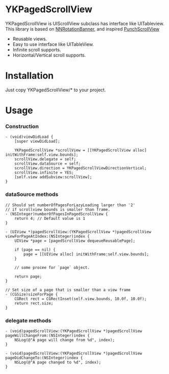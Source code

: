 YKPagedScrollView
=================

YKPagedScrollView is UIScrollView subclass has interface like UITableview. This library is based on [NNRotationBanner](https://github.com/naonya3/NNRotationBanner), and inspired [PunchScrollView](https://github.com/tapwork/PunchScrollView)

- Reusable views.
- Easy to use interface like UITableView.
- Infinite scroll supports.
- Horizontal/Vertical scroll supports.

Installation
=================

Just copy YKPagedScrollView/* to your project.

Usage
=================

### Construction

```
- (void)viewDidLoad {
    [super viewDidLoad];

    YKPagedScrollView *scrollView = [[YKPagedScrollView alloc] initWithFrame:self.view.bounds];
    scrollView.delegate = self;
    scrollView.dataSource = self;
    scrollView.direction = YKPagedScrollViewDirectionVertical;
    scrollView.infinite = YES;
    [self.view addSubview:scrollView];
}
```

### dataSource methods

```
// Should set numberOfPagesForLazyLoading larger than '2'
// if scrollview bounds is smaller than frame.
- (NSInteger)numberOfPagesInPagedScrollView {
    return 4; // Default value is 1
}

- (UIView *)pagedScrollView:(YKPagedScrollView *)pagedScrollView viewForPageAtIndex:(NSInteger)index {
    UIView *page = [pagedScrollView dequeueReusablePage];
    
    if (page == nil) {
        page = [[UIView alloc] initWithFrame:self.view.bounds];
    }
    
    // some procee for `page` object.
    
    return page;
}

// Set size of a page that is smaller than a view frame
- (CGSize)sizeForPage {
    CGRect rect = CGRectInset(self.view.bounds, 10.0f, 10.0f);
    return rect.size;
}
```

### delegate methods

```
- (void)pagedScrollView:(YKPagedScrollView *)pagedScrollView pageWillChangeFrom:(NSInteger)index {
    NSLog(@"A page will change from %d", index);
}

- (void)pagedScrollView:(YKPagedScrollView *)pagedScrollView pageDidChangeTo:(NSInteger)index {
    NSLog(@"A page changed to %d", index);
}
```
